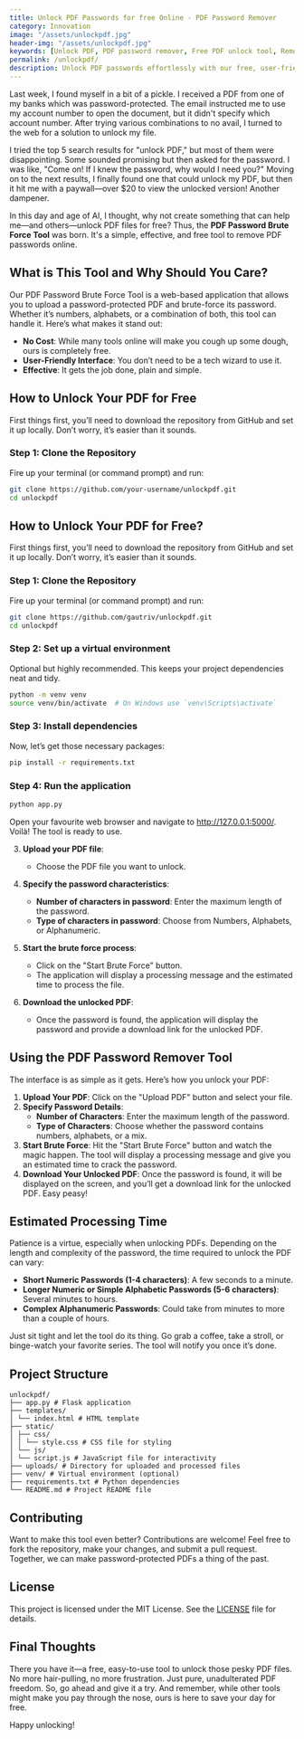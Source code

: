 ```yaml
---
title: Unlock PDF Passwords for free Online - PDF Password Remover
category: Innovation
image: "/assets/unlockpdf.jpg"
header-img: "/assets/unlockpdf.jpg"
keywords: [Unlock PDF, PDF password remover, Free PDF unlock tool, Remove PDF password online, Decrypt PDF, Open password-protected PDF, Best PDF password remover 2024, PDF password recovery, Free online PDF unlock, PDF unlock software]
permalink: /unlockpdf/
description: Unlock PDF passwords effortlessly with our free, user-friendly PDF Password Remover Tool. This blog post guides you through using our PDF unlock software to remove passwords from PDF files online. Say goodbye to expensive services and learn how to decrypt PDF files and open password-protected PDFs without hassle. Discover how to set up and use this effective PDF password recovery tool, and explore estimated processing times for different password complexities. Join us and experience the best free PDF unlock tool designed to save your day and your wallet. Reclaim access to your important documents with ease!
---
```


Last week, I found myself in a bit of a pickle. I received a PDF from one of my banks which was password-protected. The email instructed me to use my account number to open the document, but it didn't specify which account number. After trying various combinations to no avail, I turned to the web for a solution to unlock my file.

I tried the top 5 search results for "unlock PDF," but most of them were disappointing. Some sounded promising but then asked for the password. I was like, "Come on! If I knew the password, why would I need you?" Moving on to the next results, I finally found one that could unlock my PDF, but then it hit me with a paywall—over $20 to view the unlocked version! Another dampener.

In this day and age of AI, I thought, why not create something that can help me—and others—unlock PDF files for free? Thus, the **PDF Password Brute Force Tool** was born. It's a simple, effective, and free tool to remove PDF passwords online.

## What is This Tool and Why Should You Care?

Our PDF Password Brute Force Tool is a web-based application that allows you to upload a password-protected PDF and brute-force its password. Whether it’s numbers, alphabets, or a combination of both, this tool can handle it. Here’s what makes it stand out:

- **No Cost**: While many tools online will make you cough up some dough, ours is completely free.
- **User-Friendly Interface**: You don’t need to be a tech wizard to use it.
- **Effective**: It gets the job done, plain and simple.

## How to Unlock Your PDF for Free

First things first, you’ll need to download the repository from GitHub and set it up locally. Don’t worry, it’s easier than it sounds.

### Step 1: Clone the Repository

Fire up your terminal (or command prompt) and run:

```bash
git clone https://github.com/your-username/unlockpdf.git
cd unlockpdf
```

## How to Unlock Your PDF for Free?

First things first, you’ll need to download the repository from GitHub and set it up locally. Don’t worry, it’s easier than it sounds.

### Step 1: Clone the Repository

Fire up your terminal (or command prompt) and run:

```bash
git clone https://github.com/gautriv/unlockpdf.git
cd unlockpdf
```

### Step 2: Set up a virtual environment

Optional but highly recommended. This keeps your project dependencies neat and tidy.

```bash
python -m venv venv
source venv/bin/activate  # On Windows use `venv\Scripts\activate`
```

### Step 3: Install dependencies
Now, let’s get those necessary packages:

```bash
pip install -r requirements.txt
```

### Step 4: Run the application

```bash
python app.py
```

Open your favourite web browser and navigate to http://127.0.0.1:5000/. 
Voilà! The tool is ready to use.

<script async src="https://pagead2.googlesyndication.com/pagead/js/adsbygoogle.js?client=ca-pub-7149683584202371"
     crossorigin="anonymous"></script>
<!-- AddTitleOne -->
<ins class="adsbygoogle"
     style="display:block"
     data-ad-client="ca-pub-7149683584202371"
     data-ad-slot="7422872052"
     data-ad-format="auto"
     data-full-width-responsive="true"></ins>
<script>
     (adsbygoogle = window.adsbygoogle || []).push({});
</script>

3. **Upload your PDF file**:

    - Choose the PDF file you want to unlock.

4. **Specify the password characteristics**:

    - **Number of characters in password**: Enter the maximum length of the password.
    - **Type of characters in password**: Choose from Numbers, Alphabets, or Alphanumeric.

5. **Start the brute force process**:

    - Click on the "Start Brute Force" button.
    - The application will display a processing message and the estimated time to process the file.

6. **Download the unlocked PDF**:

    - Once the password is found, the application will display the password and provide a download link for the unlocked PDF.

## Using the PDF Password Remover Tool

The interface is as simple as it gets. Here’s how you unlock your PDF:

1. **Upload Your PDF**: Click on the "Upload PDF" button and select your file.
2. **Specify Password Details**:
   - **Number of Characters**: Enter the maximum length of the password.
   - **Type of Characters**: Choose whether the password contains numbers, alphabets, or a mix.
3. **Start Brute Force**: Hit the "Start Brute Force" button and watch the magic happen. The tool will display a processing message and give you an estimated time to crack the password.
4. **Download Your Unlocked PDF**: Once the password is found, it will be displayed on the screen, and you’ll get a download link for the unlocked PDF. Easy peasy!

## Estimated Processing Time

Patience is a virtue, especially when unlocking PDFs. Depending on the length and complexity of the password, the time required to unlock the PDF can vary:

- **Short Numeric Passwords (1-4 characters)**: A few seconds to a minute.
- **Longer Numeric or Simple Alphabetic Passwords (5-6 characters)**: Several minutes to hours.
- **Complex Alphanumeric Passwords**: Could take from minutes to more than a couple of hours.

Just sit tight and let the tool do its thing. Go grab a coffee, take a stroll, or binge-watch your favorite series. The tool will notify you once it’s done.

## Project Structure

```
unlockpdf/
├── app.py # Flask application
├── templates/
│ └── index.html # HTML template
├── static/
│ ├── css/
│ │ └── style.css # CSS file for styling
│ └── js/
│ └── script.js # JavaScript file for interactivity
├── uploads/ # Directory for uploaded and processed files
├── venv/ # Virtual environment (optional)
├── requirements.txt # Python dependencies
└── README.md # Project README file
```
## Contributing

Want to make this tool even better? Contributions are welcome! Feel free to fork the repository, make your changes, and submit a pull request. Together, we can make password-protected PDFs a thing of the past.

## License

This project is licensed under the MIT License. See the [LICENSE](https://en.wikipedia.org/wiki/MIT_License) file for details.

## Final Thoughts

There you have it—a free, easy-to-use tool to unlock those pesky PDF files. No more hair-pulling, no more frustration. Just pure, unadulterated PDF freedom. So, go ahead and give it a try. And remember, while other tools might make you pay through the nose, ours is here to save your day for free.

Happy unlocking!
